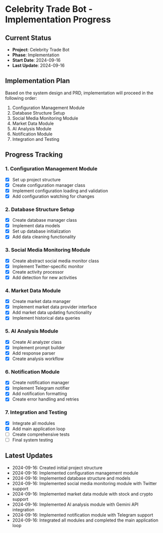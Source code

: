# Celebrity Trade Bot - Implementation Progress

## Current Status
- **Project**: Celebrity Trade Bot
- **Phase**: Implementation
- **Start Date**: 2024-09-16
- **Last Update**: 2024-09-16

## Implementation Plan
Based on the system design and PRD, implementation will proceed in the following order:

1. Configuration Management Module
2. Database Structure Setup
3. Social Media Monitoring Module
4. Market Data Module
5. AI Analysis Module
6. Notification Module
7. Integration and Testing

## Progress Tracking

### 1. Configuration Management Module
- [x] Set up project structure
- [x] Create configuration manager class
- [x] Implement configuration loading and validation
- [x] Add configuration watching for changes

### 2. Database Structure Setup
- [x] Create database manager class
- [x] Implement data models
- [x] Set up database initialization
- [x] Add data cleaning functionality

### 3. Social Media Monitoring Module
- [x] Create abstract social media monitor class
- [x] Implement Twitter-specific monitor
- [x] Create activity processor
- [x] Add detection for new activities

### 4. Market Data Module
- [x] Create market data manager
- [x] Implement market data provider interface
- [x] Add market data updating functionality
- [x] Implement historical data queries

### 5. AI Analysis Module
- [x] Create AI analyzer class
- [x] Implement prompt builder
- [x] Add response parser
- [x] Create analysis workflow

### 6. Notification Module
- [x] Create notification manager
- [x] Implement Telegram notifier
- [x] Add notification formatting
- [x] Create error handling and retries

### 7. Integration and Testing
- [x] Integrate all modules
- [x] Add main application loop
- [ ] Create comprehensive tests
- [ ] Final system testing

## Latest Updates
- 2024-09-16: Created initial project structure
- 2024-09-16: Implemented configuration management module
- 2024-09-16: Implemented database structure and models
- 2024-09-16: Implemented social media monitoring module with Twitter support
- 2024-09-16: Implemented market data module with stock and crypto support
- 2024-09-16: Implemented AI analysis module with Gemini API integration
- 2024-09-16: Implemented notification module with Telegram support
- 2024-09-16: Integrated all modules and completed the main application loop
